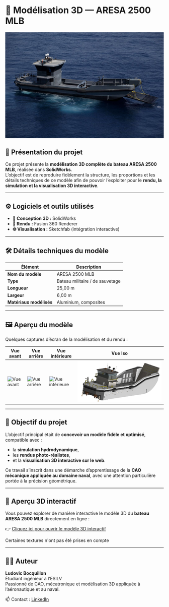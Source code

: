 # 🚤 Modélisation 3D — ARESA 2500 MLB

![Aresa 2500 MLB Banner](Aresaban.jpg)

## 🧩 Présentation du projet

Ce projet présente la **modélisation 3D complète du bateau ARESA 2500 MLB**, réalisée dans **SolidWorks**.  
L’objectif est de reproduire fidèlement la structure, les proportions et les détails techniques de ce modèle afin de pouvoir l’exploiter pour le **rendu, la simulation et la visualisation 3D interactive**.

---

## ⚙️ Logiciels et outils utilisés

- **🧠 Conception 3D :** SolidWorks  
- **🎨 Rendu :** Fusion 360 Renderer
- **🌐 Visualisation :** Sketchfab (intégration interactive)  

---

## 🛠️ Détails techniques du modèle

| Élément | Description |
|----------|--------------|
| **Nom du modèle** | ARESA 2500 MLB |
| **Type** | Bateau militaire / de sauvetage |
| **Longueur** | 25,00 m |
| **Largeur** | 6,00 m |
| **Matériaux modélisés** | Aluminium, composites |

---

## 🖼️ Aperçu du modèle

Quelques captures d’écran de la modélisation et du rendu :

| Vue avant | Vue arrière | Vue intérieure | Vue Iso |
|------------|--------------|----------------|-----------|
| ![Vue avant](images/aresa_front.png) | ![Vue arrière](images/aresa_back.png) | ![Vue intérieure](images/aresa_inside.png) | ![Vue iso](photoIso.png) |


---

## 🧠 Objectif du projet

L’objectif principal était de **concevoir un modèle fidèle et optimisé**, compatible avec :
- la **simulation hydrodynamique**,
- les **rendus photo-réalistes**,
- et la **visualisation 3D interactive sur le web**.  

Ce travail s’inscrit dans une démarche d’apprentissage de la **CAO mécanique appliquée au domaine naval**, avec une attention particulière portée à la précision géométrique.

---

## 🧭 Aperçu 3D interactif

Vous pouvez explorer de manière interactive le modèle 3D du **bateau ARESA 2500 MLB** directement en ligne :  

👉 [Cliquez ici pour ouvrir le modèle 3D interactif](https://ludo1029.github.io/Bateau/)

Certaines textures n'ont pas été prises en compte

---

## 👨‍💻 Auteur

**Ludovic Bocquillon**  
Étudiant ingénieur à l’ESILV  
Passionné de CAO, mécatronique et modélisation 3D appliquée à l’aéronautique et au naval.  

📫 Contact : [LinkedIn](www.linkedin.com/in/ludovic-bocquillon-b65b73255)

